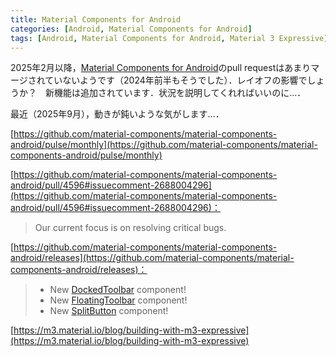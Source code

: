 ```yaml
---
title: Material Components for Android
categories: [Android, Material Components for Android]
tags: [Android, Material Components for Android, Material 3 Expressive]
---
```

2025年2月以降，[Material Components for Android](https://github.com/material-components/material-components-android)のpull requestはあまりマージされていないようです（2024年前半もそうでした）．レイオフの影響でしょうか？　新機能は追加されています．状況を説明してくれればいいのに…．

最近（2025年9月），動きが鈍いような気がします…．

[https://github.com/material-components/material-components-android/pulse/monthly](https://github.com/material-components/material-components-android/pulse/monthly)

[https://github.com/material-components/material-components-android/pull/4596#issuecomment-2688004296](https://github.com/material-components/material-components-android/pull/4596#issuecomment-2688004296)：
> Our current focus is on resolving critical bugs.

[https://github.com/material-components/material-components-android/releases](https://github.com/material-components/material-components-android/releases)：
> - New [DockedToolbar](https://github.com/material-components/material-components-android/blob/master/docs/components/DockedToolbar.md) component!
> - New [FloatingToolbar](https://github.com/material-components/material-components-android/blob/master/docs/components/FloatingToolbar.md) component!
> - New [SplitButton](https://github.com/material-components/material-components-android/blob/master/docs/components/SplitButton.md) component!

[https://m3.material.io/blog/building-with-m3-expressive](https://m3.material.io/blog/building-with-m3-expressive)